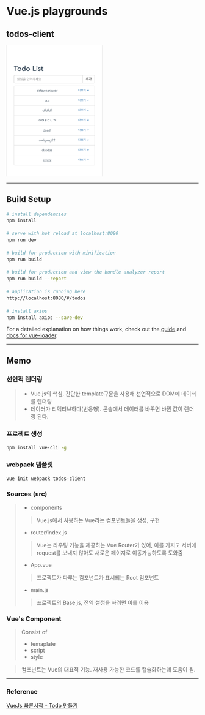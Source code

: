 # Vue.js playgrounds

## todos-client
<img src="./src/assets/sample.png" width="50%">

---

## Build Setup

``` bash
# install dependencies
npm install

# serve with hot reload at localhost:8080
npm run dev

# build for production with minification
npm run build

# build for production and view the bundle analyzer report
npm run build --report

# application is running here
http://localhost:8080/#/todos

# install axios
npm install axios --save-dev
```

For a detailed explanation on how things work, check out the [guide](http://vuejs-templates.github.io/webpack/) and [docs for vue-loader](http://vuejs.github.io/vue-loader).

---
## Memo
### 선언적 렌더링
>+ Vue.js의 핵심, 간단한 template구문을 사용해 선언적으로 DOM에 데이터를 렌더링
>+ 데이터가 리엑티브하다(반응형). 콘솔에서 데이터를 바꾸면 바뀐 값이 렌더링 된다.

### 프로젝트 생성
```bash
npm install vue-cli -g
```

### webpack 템플릿
```bash
vue init webpack todos-client
```

### Sources (src)
>+ components
>> Vue.js에서 사용하는 Vue라는 컴포넌트들을 생성, 구현
>+ router/index.js
>> Vue는 라우팅 기능을 제공하는 Vue Router가 있어, 이를 가지고 서버에 request를 보내지 않아도 새로운 페이지로 이동가능하도록 도와줌
>+ App.vue
>> 프로젝트가 다루는 컴포넌트가 표시되는 Root 컴포넌트
>+ main.js
>> 프로젝트의 Base js, 전역 설정을 하려면 이를 이용

### Vue's Component
> Consist of
>+ temaplate
>+ script
>+ style

>컴포넌트는 Vue의 대표적 기능.
>재사용 가능한 코드를 캡슐화하는데 도움이 됨.
--- 

### Reference
[VueJs 빠른시작 - Todo 만들기](https://blog.storyg.co/vue-js-posts/todos-tutorial)